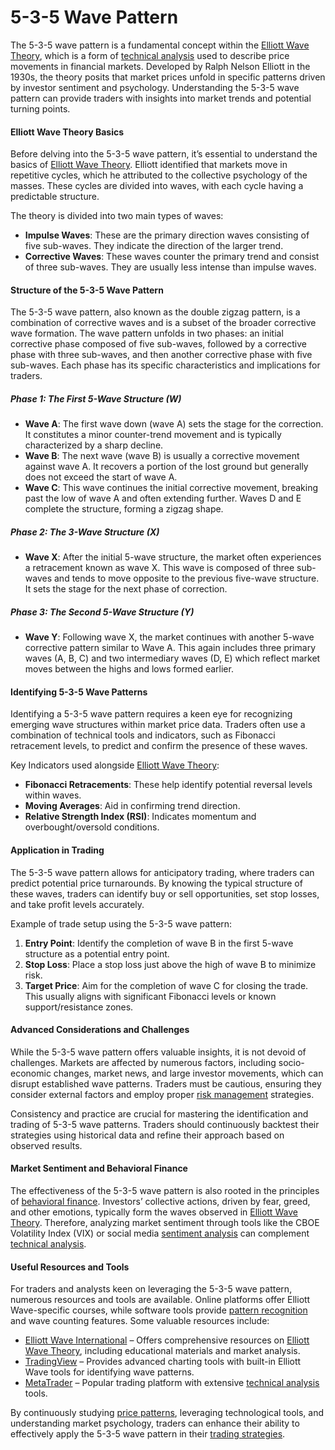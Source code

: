 # 5-3-5 Wave Pattern

The 5-3-5 wave pattern is a fundamental concept within the [Elliott Wave Theory](../e/elliott_wave_theory.md), which is a form of [technical analysis](../t/technical_analysis.md) used to describe price movements in financial markets. Developed by Ralph Nelson Elliott in the 1930s, the theory posits that market prices unfold in specific patterns driven by investor sentiment and psychology. Understanding the 5-3-5 wave pattern can provide traders with insights into market trends and potential turning points.

#### Elliott Wave Theory Basics

Before delving into the 5-3-5 wave pattern, it’s essential to understand the basics of [Elliott Wave Theory](../e/elliott_wave_theory.md). Elliott identified that markets move in repetitive cycles, which he attributed to the collective psychology of the masses. These cycles are divided into waves, with each cycle having a predictable structure.

The theory is divided into two main types of waves:

- **Impulse Waves**: These are the primary direction waves consisting of five sub-waves. They indicate the direction of the larger trend.
- **Corrective Waves**: These waves counter the primary trend and consist of three sub-waves. They are usually less intense than impulse waves.

#### Structure of the 5-3-5 Wave Pattern

The 5-3-5 wave pattern, also known as the double zigzag pattern, is a combination of corrective waves and is a subset of the broader corrective wave formation. The wave pattern unfolds in two phases: an initial corrective phase composed of five sub-waves, followed by a corrective phase with three sub-waves, and then another corrective phase with five sub-waves. Each phase has its specific characteristics and implications for traders.

##### Phase 1: The First 5-Wave Structure (W)

- **Wave A**: The first wave down (wave A) sets the stage for the correction. It constitutes a minor counter-trend movement and is typically characterized by a sharp decline.
- **Wave B**: The next wave (wave B) is usually a corrective movement against wave A. It recovers a portion of the lost ground but generally does not exceed the start of wave A.
- **Wave C**: This wave continues the initial corrective movement, breaking past the low of wave A and often extending further. Waves D and E complete the structure, forming a zigzag shape.

##### Phase 2: The 3-Wave Structure (X)

- **Wave X**: After the initial 5-wave structure, the market often experiences a retracement known as wave X. This wave is composed of three sub-waves and tends to move opposite to the previous five-wave structure. It sets the stage for the next phase of correction.

##### Phase 3: The Second 5-Wave Structure (Y)

- **Wave Y**: Following wave X, the market continues with another 5-wave corrective pattern similar to Wave A. This again includes three primary waves (A, B, C) and two intermediary waves (D, E) which reflect market moves between the highs and lows formed earlier.

#### Identifying 5-3-5 Wave Patterns

Identifying a 5-3-5 wave pattern requires a keen eye for recognizing emerging wave structures within market price data. Traders often use a combination of technical tools and indicators, such as Fibonacci retracement levels, to predict and confirm the presence of these waves.

Key Indicators used alongside [Elliott Wave Theory](../e/elliott_wave_theory.md):
- **Fibonacci Retracements**: These help identify potential reversal levels within waves.
- **Moving Averages**: Aid in confirming trend direction.
- **Relative Strength Index (RSI)**: Indicates momentum and overbought/oversold conditions.

#### Application in Trading

The 5-3-5 wave pattern allows for anticipatory trading, where traders can predict potential price turnarounds. By knowing the typical structure of these waves, traders can identify buy or sell opportunities, set stop losses, and take profit levels accurately.

Example of trade setup using the 5-3-5 wave pattern:
1. **Entry Point**: Identify the completion of wave B in the first 5-wave structure as a potential entry point.
2. **Stop Loss**: Place a stop loss just above the high of wave B to minimize risk.
3. **Target Price**: Aim for the completion of wave C for closing the trade. This usually aligns with significant Fibonacci levels or known support/resistance zones.

#### Advanced Considerations and Challenges

While the 5-3-5 wave pattern offers valuable insights, it is not devoid of challenges. Markets are affected by numerous factors, including socio-economic changes, market news, and large investor movements, which can disrupt established wave patterns. Traders must be cautious, ensuring they consider external factors and employ proper [risk management](../r/risk_management.md) strategies.

Consistency and practice are crucial for mastering the identification and trading of 5-3-5 wave patterns. Traders should continuously backtest their strategies using historical data and refine their approach based on observed results.

#### Market Sentiment and Behavioral Finance

The effectiveness of the 5-3-5 wave pattern is also rooted in the principles of [behavioral finance](../b/behavioral_finance.md). Investors’ collective actions, driven by fear, greed, and other emotions, typically form the waves observed in [Elliott Wave Theory](../e/elliott_wave_theory.md). Therefore, analyzing market sentiment through tools like the CBOE Volatility Index (VIX) or social media [sentiment analysis](../s/sentiment_analysis.md) can complement [technical analysis](../t/technical_analysis.md).

#### Useful Resources and Tools

For traders and analysts keen on leveraging the 5-3-5 wave pattern, numerous resources and tools are available. Online platforms offer Elliott Wave-specific courses, while software tools provide [pattern recognition](../p/pattern_recognition.md) and wave counting features. Some valuable resources include:

- [Elliott Wave International](https://www.elliottwave.com) – Offers comprehensive resources on [Elliott Wave Theory](../e/elliott_wave_theory.md), including educational materials and market analysis.
- [TradingView](https://www.tradingview.com) – Provides advanced charting tools with built-in Elliott Wave tools for identifying wave patterns.
- [MetaTrader](https://www.metatrader4.com) – Popular trading platform with extensive [technical analysis](../t/technical_analysis.md) tools.

By continuously studying [price patterns](../p/price_patterns.md), leveraging technological tools, and understanding market psychology, traders can enhance their ability to effectively apply the 5-3-5 wave pattern in their [trading strategies](../t/trading_strategies.md).